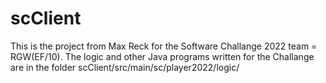 # scClient
This is the project from Max Reck for the Software Challange 2022 team = RGW(EF/10).
The logic and other Java programs written for the Challange are in the folder scClient/src/main/sc/player2022/logic/
